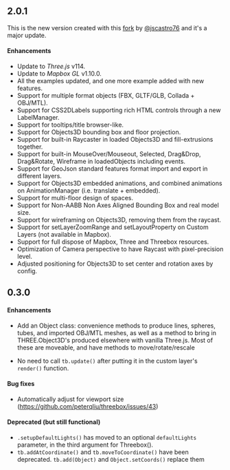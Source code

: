 ## 2.0.1

This is the new version created with this [fork]((https://github.com/jscastro76/threebox)) by [@jscastro76](https://github.com/jscastro76) and it's a major update. 

#### Enhancements

- Update to *Three.js* v114.
- Update to *Mapbox GL* v1.10.0.
- All the examples updated, and one more example added with new features.
- Support for multiple format objects (FBX, GLTF/GLB, Collada + OBJ/MTL).
- Support for CSS2DLabels supporting rich HTML controls through a new LabelManager.
- Support for tooltips/title browser-like.
- Support for Objects3D bounding box and floor projection.
- Support for built-in Raycaster in loaded Objects3D and fill-extrusions together.
- Support for built-in MouseOver/Mouseout, Selected, Drag&Drop, Drag&Rotate, Wireframe in loadedObjects including events.
- Support for GeoJson standard features format import and export in different layers.
- Support for Objects3D embedded animations, and combined animations on AnimationManager (i.e. translate + embedded).
- Support for multi-floor design of spaces.
- Support for Non-AABB Non Axes Aligned Bounding Box and real model size. 
- Support for wireframing on Objects3D, removing them from the raycast.
- Support for setLayerZoomRange and setLayoutProperty on Custom Layers (not available in Mapbox).
- Support for full dispose of Mapbox, Three and Threebox resources.
- Optimization of Camera perspective to have Raycast with pixel-precision level.
- Adjusted positioning for Objects3D to set center and rotation axes by config.


## 0.3.0

#### Enhancements

- Add an Object class: convenience methods to produce lines, spheres, tubes, and imported OBJ/MTL meshes, as well as a method to bring in THREE.Object3D's produced elsewhere with vanilla Three.js. Most of these are moveable, and have methods to move/rotate/rescale

- No need to call `tb.update()` after putting it in the custom layer's `render()` function.

#### Bug fixes

- Automatically adjust for viewport size (https://github.com/peterqliu/threebox/issues/43)

#### Deprecated (but still functional)
- `.setupDefaultLights()` has moved to an optional `defaultLights` parameter, in the third argument for Threebox().
- `tb.addAtCoordinate()` and `tb.moveToCoordinate()` have been deprecated. `tb.add(Object)` and `Object.setCoords()` replace them